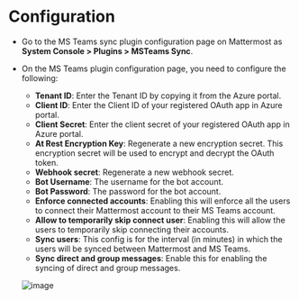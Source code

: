 # Configuration

- Go to the MS Teams sync plugin configuration page on Mattermost as **System Console > Plugins > MSTeams Sync**.
- On the MS Teams plugin configuration page, you need to configure the following:
    - **Tenant ID**: Enter the Tenant ID by copying it from the Azure portal.
    - **Client ID**: Enter the Client ID of your registered OAuth app in Azure portal.
    - **Client Secret**: Enter the client secret of your registered OAuth app in Azure portal.
    - **At Rest Encryption Key**: Regenerate a new encryption secret. This encryption secret will be used to encrypt and decrypt the OAuth token.
    - **Webhook secret**: Regenerate a new webhook secret.
    - **Bot Username**: The username for the bot account.
    - **Bot Password**: The password for the bot account.
    - **Enforce connected accounts**: Enabling this will enforce all the users to connect their Mattermost account to their MS Teams account.
    - **Allow to temporarily skip connect user**: Enabling this will allow the users to temporarily skip connecting their accounts.
    - **Sync users**: This config is for the interval (in minutes) in which the users will be synced between Mattermost and MS Teams.
    - **Sync direct and group messages**: Enable this for enabling the syncing of direct and group messages.

    ![image](https://user-images.githubusercontent.com/77336594/226391146-9f760abd-4edc-461f-9582-095acc822eb6.png)

